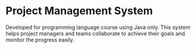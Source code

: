 # Project Management System

Developed for programming language course using Java only.
This system helps project managers and teams collaborate to achieve their goals and monitor the progress easily.
